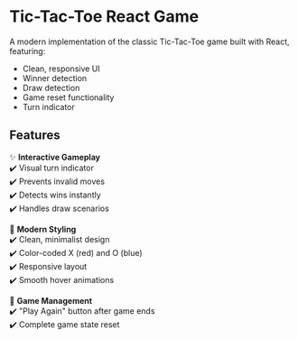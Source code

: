 # Tic-Tac-Toe React Game
A modern implementation of the classic Tic-Tac-Toe game built with React, featuring:
- Clean, responsive UI
- Winner detection
- Draw detection
- Game reset functionality
- Turn indicator

## Features

✨ **Interactive Gameplay**  
✔️ Visual turn indicator  
✔️ Prevents invalid moves  
✔️ Detects wins instantly  
✔️ Handles draw scenarios  

🎨 **Modern Styling**  
✔️ Clean, minimalist design  
✔️ Color-coded X (red) and O (blue)  
✔️ Responsive layout  
✔️ Smooth hover animations  

🔄 **Game Management**  
✔️ "Play Again" button after game ends  
✔️ Complete game state reset  